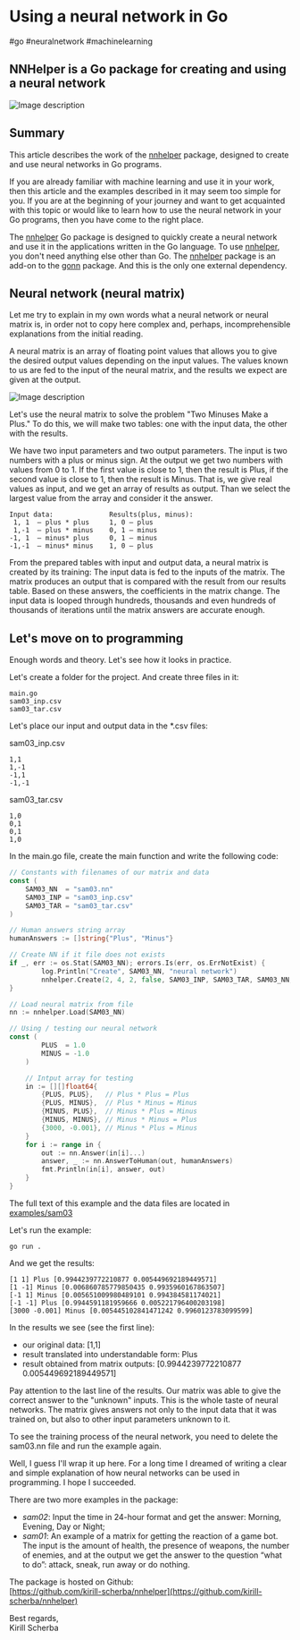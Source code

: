 # Using a neural network in Go

#go #neuralnetwork #machinelearning

## NNHelper is a Go package for creating and using a neural network

![Image description](https://dev-to-uploads.s3.amazonaws.com/uploads/articles/unv7ad995nng6wsgmv3l.png)

## Summary

This article describes the work of the [nnhelper](https://github.com/kirill-scherba/nnhelper) package, designed to create and use neural networks in Go programs.

If you are already familiar with machine learning and use it in your work, then this article and the examples described in it may seem too simple for you. If you are at the beginning of your journey and want to get acquainted with this topic or would like to learn how to use the neural network in your Go programs, then you have come to the right place.

The [nnhelper](https://github.com/kirill-scherba/nnhelper) Go package is designed to quickly create a neural network and use it in the applications written in the Go language. To use [nnhelper](https://github.com/kirill-scherba/nnhelper), you don't need anything else other than Go. The [nnhelper](https://github.com/kirill-scherba/nnhelper) package is an add-on to the [gonn](https://github.com/fxsjy/gonn) package. And this is the only one external dependency.

## Neural network (neural matrix)

Let me try to explain in my own words what a neural network or neural matrix is, in order not to copy here complex and, perhaps, incomprehensible explanations from the initial reading.

A neural matrix is an array of floating point values that allows you to give the desired output values depending on the input values. The values known to us are fed to the input of the neural matrix, and the results we expect are given at the output.

![Image description](https://dev-to-uploads.s3.amazonaws.com/uploads/articles/j6ngzyv1kzl4aorplm70.png)

Let's use the neural matrix to solve the problem "Two Minuses Make a Plus." To do this, we will make two tables: one with the input data, the other with the results.

We have two input parameters and two output parameters. The input is two numbers with a plus or minus sign. At the output we get two numbers with values from 0 to 1. If the first value is close to 1, then the result is Plus, if the second value is close to 1, then the result is Minus. That is, we give real values as input, and we get an array of results as output. Than we select the largest value from the array and consider it the answer.

```
Input data:              Results(plus, minus):
 1, 1  – plus * plus     1, 0 – plus
 1,-1  – plus * minus    0, 1 – minus
-1, 1  – minus* plus     0, 1 – minus
-1,-1  – minus* minus    1, 0 – plus
```

From the prepared tables with input and output data, a neural matrix is created by its training: The input data is fed to the inputs of the matrix. The matrix produces an output that is compared with the result from our results table. Based on these answers, the coefficients in the matrix change. The input data is looped through hundreds, thousands and even hundreds of thousands of iterations until the matrix answers are accurate enough.

## Let's move on to programming

Enough words and theory. Let's see how it looks in practice.

Let's create a folder for the project. And create three files in it:

```
main.go 
sam03_inp.csv 
sam03_tar.csv
```

Let's place our input and output data in the *.csv files:

sam03_inp.csv

```
1,1
1,-1
-1,1
-1,-1
```

sam03_tar.csv

```
1,0
0,1
0,1
1,0
```

In the main.go file, create the main function and write the following code:

```go
// Constants with filenames of our matrix and data
const (
    SAM03_NN  = "sam03.nn"
    SAM03_INP = "sam03_inp.csv"
    SAM03_TAR = "sam03_tar.csv"
)

// Human answers string array
humanAnswers := []string{"Plus", "Minus"}

// Create NN if it file does not exists
if _, err := os.Stat(SAM03_NN); errors.Is(err, os.ErrNotExist) {
        log.Println("Create", SAM03_NN, "neural network")
        nnhelper.Create(2, 4, 2, false, SAM03_INP, SAM03_TAR, SAM03_NN, true)
}

// Load neural matrix from file
nn := nnhelper.Load(SAM03_NN)

// Using / testing our neural network
const (
        PLUS  = 1.0
        MINUS = -1.0
    )

    // Intput array for testing
    in := [][]float64{
        {PLUS, PLUS},   // Plus * Plus = Plus
        {PLUS, MINUS},  // Plus * Minus = Minus
        {MINUS, PLUS},  // Minus * Plus = Minus
        {MINUS, MINUS}, // Minus * Minus = Plus
        {3000, -0.001}, // Minus * Plus = Minus
    }
    for i := range in {
        out := nn.Answer(in[i]...)
        answer, _ := nn.AnswerToHuman(out, humanAnswers)
        fmt.Println(in[i], answer, out)
    }
}
```

The full text of this example and the data files are located in [examples/sam03](https://github.com/kirill-scherba/nnhelper/blob/main/examples/sam03)

Let's run the example:

```
go run .
```

And we get the results:

```
[1 1] Plus [0.9944239772210877 0.005449692189449571]
[1 -1] Minus [0.006860785779850435 0.9935960167863507]
[-1 1] Minus [0.005651009980489101 0.994384581174021]
[-1 -1] Plus [0.9944591181959666 0.005221796400203198]
[3000 -0.001] Minus [0.005445102841471242 0.9960123783099599]
```

In the results we see (see the first line):

- our original data: [1,1]
- result translated into understandable form: Plus
- result obtained from matrix outputs: [0.9944239772210877 0.005449692189449571]

Pay attention to the last line of the results. Our matrix was able to give the correct answer to the "unknown" inputs. This is the whole taste of neural networks. The matrix gives answers not only to the input data that it was trained on, but also to other input parameters unknown to it.

To see the training process of the neural network, you need to delete the sam03.nn file and run the example again.

Well, I guess I'll wrap it up here. For a long time I dreamed of writing a clear and simple explanation of how neural networks can be used in programming. I hope I succeeded.

There are two more examples in the package:

- _sam02_: Input the time in 24-hour format and get the answer: Morning, Evening, Day or Night;
- _sam01_: An example of a matrix for getting the reaction of a game bot. The input is the amount of health, the presence of weapons, the number of enemies, and at the output we get the answer to the question “what to do”: attack, sneak, run away or do nothing.

The package is hosted on Github:  
[https://github.com/kirill-scherba/nnhelper](https://github.com/kirill-scherba/nnhelper)

Best regards,  
Kirill Scherba

<style>
  .footer {
    display: none;
  }
</style>

